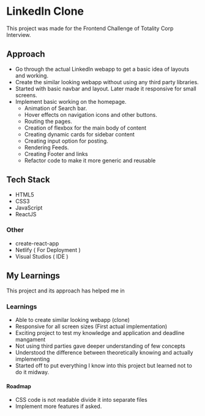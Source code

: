 # LinkedIn Clone

This project was made for the Frontend Challenge of Totality Corp Interview.

## Approach

- Go through the actual LinkedIn webapp to get a basic idea of layouts and working.
- Create the similar looking webapp without using any third party libraries.
- Started with basic navbar and layout. Later made it responsive for small screens.
- Implement basic working on the homepage.
  - Animation of Search bar.
  - Hover effects on navigation icons and other buttons.
  - Routing the pages.
  - Creation of flexbox for the main body of content
  - Creating dynamic cards for sidebar content
  - Creating input option for posting.
  - Rendering Feeds.
  - Creating Footer and links
  - Refactor code to make it more generic and reusable

## Tech Stack

- HTML5
- CSS3
- JavaScript
- ReactJS

### Other

- create-react-app
- Netlify ( For Deployment )
- Visual Studios ( IDE )

## My Learnings

This project and its approach has helped me in

### Learnings

- Able to create similar looking webapp (clone)
- Responsive for all screen sizes (First actual implementation)
- Exciting project to test my knowledge and application and deadline mangament
- Not using third parties gave deeper understanding of few concepts
- Understood the difference between theoretically knowing and actually implementing
- Started off to put everything I know into this project but learned not to do it midway.

#### Roadmap

- CSS code is not readable divide it into separate files
- Implement more features if asked.
